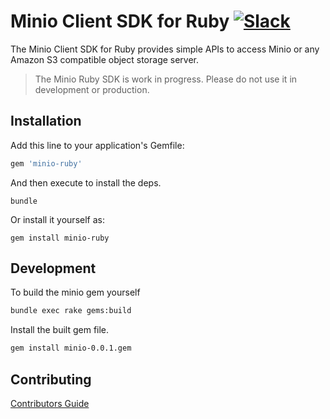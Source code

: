 # Minio Client SDK for Ruby [![Slack](https://slack.minio.io/slack?type=svg)](https://slack.minio.io)

The Minio Client SDK for Ruby provides simple APIs to access Minio or any Amazon S3 compatible object storage server.

<blockquote>
The Minio Ruby SDK is work in progress. Please do not use it in development or production.
</blockquote>

## Installation

Add this line to your application's Gemfile:

```ruby
gem 'minio-ruby'
```

And then execute to install the deps.

```
bundle
```

Or install it yourself as:

```
gem install minio-ruby
```

## Development

To build the minio gem yourself

```sh
bundle exec rake gems:build
```

Install the built gem file.

```sh
gem install minio-0.0.1.gem
```

## Contributing

[Contributors Guide](https://github.com/minio/minio-ruby/blob/master/CONTRIBUTING.md)
